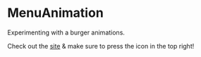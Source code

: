 # MenuAnimation

Experimenting with a burger animations.

Check out the [site](https://tiffanyray.github.io/MenuAnimation1/) & make sure to press the icon in the top right!
